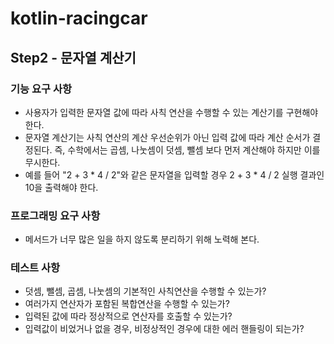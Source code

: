 # kotlin-racingcar

## Step2 - 문자열 계산기

### 기능 요구 사항

- 사용자가 입력한 문자열 값에 따라 사칙 연산을 수행할 수 있는 계산기를 구현해야 한다.
- 문자열 계산기는 사칙 연산의 계산 우선순위가 아닌 입력 값에 따라 계산 순서가 결정된다. 즉, 수학에서는 곱셈, 나눗셈이 덧셈, 뺄셈 보다 먼저 계산해야 하지만 이를 무시한다.
- 예를 들어 "2 + 3 * 4 / 2"와 같은 문자열을 입력할 경우 2 + 3 * 4 / 2 실행 결과인 10을 출력해야 한다.

### 프로그래밍 요구 사항

- 메서드가 너무 많은 일을 하지 않도록 분리하기 위해 노력해 본다.

### 테스트 사항

- 덧셈, 뺄셈, 곱셈, 나눗셈의 기본적인 사칙연산을 수행할 수 있는가?
- 여러가지 연산자가 포함된 복합연산을 수행할 수 있는가?
- 입력된 값에 따라 정상적으로 연산자를 호출할 수 있는가?
- 입력값이 비었거나 없을 경우, 비정상적인 경우에 대한 에러 핸들링이 되는가?